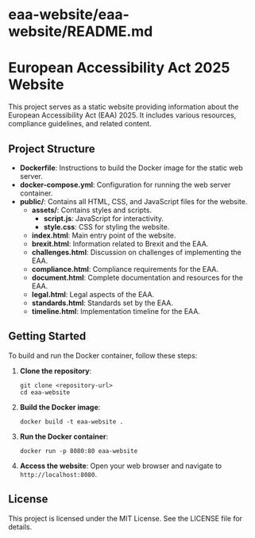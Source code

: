 # eaa-website/eaa-website/README.md

# European Accessibility Act 2025 Website

This project serves as a static website providing information about the European Accessibility Act (EAA) 2025. It includes various resources, compliance guidelines, and related content.

## Project Structure

- **Dockerfile**: Instructions to build the Docker image for the static web server.
- **docker-compose.yml**: Configuration for running the web server container.
- **public/**: Contains all HTML, CSS, and JavaScript files for the website.
  - **assets/**: Contains styles and scripts.
    - **script.js**: JavaScript for interactivity.
    - **style.css**: CSS for styling the website.
  - **index.html**: Main entry point of the website.
  - **brexit.html**: Information related to Brexit and the EAA.
  - **challenges.html**: Discussion on challenges of implementing the EAA.
  - **compliance.html**: Compliance requirements for the EAA.
  - **document.html**: Complete documentation and resources for the EAA.
  - **legal.html**: Legal aspects of the EAA.
  - **standards.html**: Standards set by the EAA.
  - **timeline.html**: Implementation timeline for the EAA.

## Getting Started

To build and run the Docker container, follow these steps:

1. **Clone the repository**:
   ```
   git clone <repository-url>
   cd eaa-website
   ```

2. **Build the Docker image**:
   ```
   docker build -t eaa-website .
   ```

3. **Run the Docker container**:
   ```
   docker run -p 8080:80 eaa-website
   ```

4. **Access the website**:
   Open your web browser and navigate to `http://localhost:8080`.

## License

This project is licensed under the MIT License. See the LICENSE file for details.